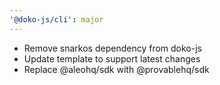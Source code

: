 ```yaml
---
'@doko-js/cli': major
---
```


- Remove snarkos dependency from doko-js
- Update template to support latest changes
- Replace @aleohq/sdk with @provablehq/sdk